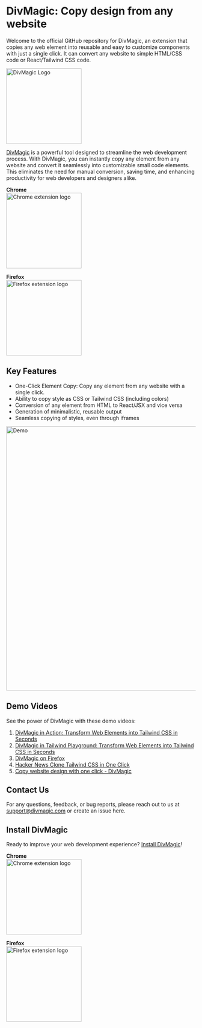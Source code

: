 # DivMagic: Copy design from any website

Welcome to the official GitHub repository for DivMagic, an extension that copies any web element into reusable and easy to customize components with just a single click. It can convert any website to simple HTML/CSS code or React/Tailwind CSS code.

<img src="https://divmagic.com/static/logo-no-bg.png" alt="DivMagic Logo" width="200">

[DivMagic](https://divmagic.com) is a powerful tool designed to streamline the web development process. With DivMagic, you can instantly copy any element from any website and convert it seamlessly into customizable small code elements. This eliminates the need for manual conversion, saving time, and enhancing productivity for web developers and designers alike.

**Chrome**   
[<img src="https://divmagic.com/static/available-chrome.png" alt="Chrome extension logo" width="200">](https://chrome.google.com/webstore/detail/divmagic/okpadhgilncoodafepkdmlneojcehclf)

**Firefox**   
[<img src="https://divmagic.com/static/available-firefox.png" alt="Firefox extension logo" width="200">](https://addons.mozilla.org/en-US/firefox/addon/divmagic/)


## Key Features

- One-Click Element Copy: Copy any element from any website with a single click.
- Ability to copy style as CSS or Tailwind CSS (including colors)
- Conversion of any element from HTML to React/JSX and vice versa
- Generation of minimalistic, reusable output
- Seamless copying of styles, even through iframes

<img src="./resources/demo-1.gif" alt="Demo" width="700">

## Demo Videos

See the power of DivMagic with these demo videos:

1. [DivMagic in Action: Transform Web Elements into Tailwind CSS in Seconds](https://youtu.be/QxPAsDSOIrI)
2. [DivMagic in Tailwind Playground: Transform Web Elements into Tailwind CSS in Seconds](https://youtu.be/kBPCrRSmKcg)
3. [DivMagic on Firefox](https://www.youtube.com/watch?v=WUJMR47WjNU)
4. [Hacker News Clone Tailwind CSS in One Click](https://www.youtube.com/watch?v=ZWcrENOpbY0)
5. [Copy website design with one click - DivMagic](https://www.youtube.com/watch?v=mnJ7ctYaye0)


## Contact Us

For any questions, feedback, or bug reports, please reach out to us at [support@divmagic.com](mailto:support@divmagic.com) or create an issue here.

## Install DivMagic

Ready to improve your web development experience? [Install DivMagic](https://divmagic.com)!

**Chrome**   
[<img src="https://divmagic.com/static/available-chrome.png" alt="Chrome extension logo" width="200">](https://chrome.google.com/webstore/detail/divmagic/okpadhgilncoodafepkdmlneojcehclf)

**Firefox**   
[<img src="https://divmagic.com/static/available-firefox.png" alt="Firefox extension logo" width="200">](https://addons.mozilla.org/en-US/firefox/addon/divmagic/)







